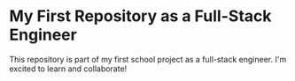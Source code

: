 # My First Repository as a Full-Stack Engineer

This repository is part of my first school project as a full-stack engineer. I'm excited to learn and collaborate!


